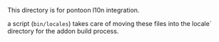 This directory is for pontoon l10n integration.

a script (`bin/locales`) takes care of moving these files into the
locale` directory for the addon build process.
